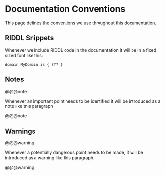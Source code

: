 # Documentation Conventions
This page defines the conventions we use throughout this documentation. 

## RIDDL Snippets
Whenever we include RIDDL code in the documentation it will be in a fixed
sized font like this:
```riddl
domain MyDomain is { ??? }
``` 

## Notes
@@@note

Whenever an important point needs to be identified it will be introduced as a
note like this paragraph

@@@note 

## Warnings

@@@warning

Whenever a potentially dangerous point needs to be made, it will be
 introduced as a warning like this paragraph.

@@@warning 
